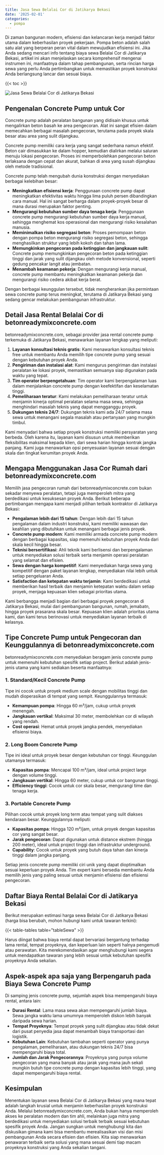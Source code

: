 ```yaml
---
title: Jasa Sewa Belalai Cor di Jatikarya Bekasi
date: '2025-02-01'
categories:
  - pompa
---
```


Di zaman bangunan modern, efisiensi dan kelancaran kerja menjadi faktor utama dalam keberhasilan proyek pekerjaan. Pompa beton adalah salah satu alat yang berperan peran vital dalam mewujudkan efisiensi ini. Jika Anda sedang mencari info tentang biaya sewa Belalai Cor di Jatikarya Bekasi, artikel ini akan menjelaskan secara komprehensif mengenai instrumen ini, manfaatnya dalam tahap pembangunan, serta rincian harga sewa yang perlu Anda pertimbangkan untuk memastikan proyek konstruksi Anda berlangsung lancar dan sesuai biaya.

{{< toc >}}

![Jasa Sewa Belalai Cor di Jatikarya Bekasi](https://betoncor8.github.io/pump/concrete-pump%20(5).png)

## Pengenalan Concrete Pump untuk Cor

Concrete pump adalah peralatan bangunan yang didisain khusus untuk mengalirkan beton basah ke area pengecoran. Alat ini sangat efisien dalam memecahkan berbagai masalah pengecoran, terutama pada proyek skala besar atau area yang sulit dijangkau.

Concrete pump memiliki cara kerja yang sangat sederhana namun efektif. Beton cair dimasukkan ke dalam hopper, kemudian dialirkan melalui saluran menuju lokasi pengecoran. Proses ini memperbolehkan pengecoran beton terlaksana dengan cepat dan akurat, bahkan di area yang susah dijangkau oleh metode tradisional.

Concrete pump telah mengubah dunia konstruksi dengan menyediakan berbagai kelebihan besar:

- **Meningkatkan efisiensi kerja**: Penggunaan concrete pump dapat meningkatkan efektivitas waktu hingga lima puluh persen dibandingkan cara manual. Hal ini sangat berharga dalam proyek-proyek besar di mana durasi merupakan faktor penting.
- **Mengurangi kebutuhan sumber daya tenaga kerja**: Penggunaan concrete pump mengurangi kebutuhan sumber daya kerja manual, sehingga menghemat kos operasional dan mengurangi risiko kesalahan manusia.
- **Meminimalkan risiko segregasi beton**: Proses pemompaan beton dengan pompa beton mengurangi risiko segregasi beton, sehingga menghasilkan struktur yang lebih kokoh dan tahan lama.
- **Memungkinkan pengecoran pada ketinggian dan jangkauan sulit**: Concrete pump memungkinkan pengecoran beton pada ketinggian tinggi dan jarak yang sulit dijangkau oleh metode konvensional, seperti gedung pencakar langit atau jembatan.
- **Menambah keamanan pekerja**: Dengan mengurangi kerja manual, concrete pump membantu meningkatkan keamanan pekerja dan mengurangi risiko cedera akibat kerja berat.

Dengan berbagai keunggulan tersebut, tidak mengherankan jika permintaan sewa concrete pump terus meningkat, terutama di Jatikarya Bekasi yang sedang gencar melakukan pembangunan infrastruktur.

## Detail Jasa Rental Belalai Cor di betonreadymixconcrete.com

betonreadymixconcrete.com, sebagai provider jasa rental concrete pump terkemuka di Jatikarya Bekasi, menawarkan layanan lengkap yang meliputi:

1. **Layanan konsultasi teknis gratis**: Kami menawarkan konsultasi teknis free untuk membantu Anda memilih tipe concrete pump yang sesuai dengan kebutuhan proyek Anda.
2. **Pengiriman dan instalasi alat**: Kami mengurus pengiriman dan instalasi peralatan ke lokasi proyek, memastikan semuanya siap digunakan pada waktu yang tepat.
3. **Tim operator berpengetahuan**: Tim operator kami berpengalaman luas dalam menjalankan concrete pump dengan keefektifan dan keselamatan tinggi.
4. **Pemeliharaan teratur**: Kami melakukan pemeliharaan teratur untuk menjamin kinerja optimal peralatan selama masa sewa, sehingga menghindari masalah teknis yang dapat mengganggu proyek.
5. **Dukungan teknis 24/7**: Dukungan teknis kami ada 24/7 selama masa sewa untuk menangani segala masalah atau pertanyaan yang mungkin timbul.

Kami menyadari bahwa setiap proyek konstruksi memiliki persyaratan yang berbeda. Oleh karena itu, layanan kami disusun untuk memberikan fleksibilitas maksimal kepada klien, dari sewa harian hingga kontrak jangka panjang. Kami juga menawarkan opsi penyesuaian layanan sesuai dengan skala dan tingkat kerumitan proyek Anda.

## Mengapa Menggunakan Jasa Cor Rumah dari betonreadymixconcrete.com

Memilih jasa pengecoran rumah dari betonreadymixconcrete.com bukan sekadar menyewa peralatan, tetapi juga memperoleh mitra yang berdedikasi untuk kesuksesan proyek Anda. Berikut beberapa pertimbangan mengapa kami menjadi pilihan terbaik kontraktor di Jatikarya Bekasi:

- **Pengalaman lebih dari 15 tahun**: Dengan lebih dari 15 tahun pengalaman dalam industri konstruksi, kami memiliki wawasan dan keahlian yang dibutuhkan untuk menangani berbagai jenis proyek.
- **Concrete pump modern**: Kami memiliki armada concrete pump modern dengan berbagai kapasitas, siap memenuhi kebutuhan proyek Anda dari skala kecil hingga besar.
- **Teknisi bersertifikasi**: Ahli teknik kami berlisensi dan berpengalaman untuk menyediakan solusi terbaik serta menjamin operasi peralatan yang selamat dan efisien.
- **Sewa dengan harga kompetitif**: Kami menyediakan harga sewa yang kompetitif dengan paket layanan lengkap, menyediakan nilai lebih untuk setiap pengeluaran Anda.
- **Satisfaction dan ketepatan waktu terjamin**: Kami berdedikasi untuk memberikan hasil terbaik dan menjamin ketepatan waktu dalam setiap proyek, menjaga kepuasan klien sebagai prioritas utama.

Kami berbangga menjadi bagian dari berbagai proyek pengecoran di Jatikarya Bekasi, mulai dari pembangunan bangunan, rumah, jemabatn, hingga proyek prasarana skala besar. Kepuasan klien adalah prioritas utama kami, dan kami terus berinovasi untuk menyediakan layanan terbaik di kelasnya.

## Tipe Concrete Pump untuk Pengecoran dan Keunggulannya di betonreadymixconcrete.com

betonreadymixconcrete.com menyediakan beragam jenis concrete pump untuk memenuhi kebutuhan spesifik setiap project. Berikut adalah jenis-jenis utama yang kami sediakan beserta manfaatnya:

### 1\. Standard/Kecil Concrete Pump

Tipe ini cocok untuk proyek medium scale dengan mobilitas tinggi dan mudah dioperasikan di tempat yang sempit. Keunggulannya termasuk:

- **Kemampuan pompa**: Hingga 60 m³/jam, cukup untuk proyek menengah.
- **Jangkauan vertikal**: Maksimal 30 meter, membolehkan cor di wilayah yang rendah.
- **Cost operasi**: Hemat untuk proyek jangka pendek, menyediakan efisiensi biaya.

### 2\. Long Boom Concrete Pump

Tipe ini ideal untuk proyek besar dengan kebutuhan cor tinggi. Keunggulan utamanya termasuk:

- **Kapasitas pompa**: Mencapai 100 m³/jam, ideal untuk project large dengan volume tinggi.
- **Jangkauan vertikal**: Hingga 60 meter, cukup untuk cor bangunan tinggi.
- **Efficiency tinggi**: Cocok untuk cor skala besar, mengurangi time dan tenaga kerja.

### 3\. Portable Concrete Pump

Pilihan cocok untuk proyek long term atau tempat yang sulit diakses kendaraan besar. Keunggulannya meliputi:

- **Kapasitas pompa**: Hingga 120 m³/jam, untuk proyek dengan kapasitas cor yang sangat besar.
- **Jarak pengecoran**: Dapat digunakan untuk distance ekstrem (hingga 200 meter), ideal untuk project tinggi dan infrastruktur underground.
- **Capability**: Cocok untuk proyek yang butuh daya tahan dan kinerja tinggi dalam jangka panjang.

Setiap jenis concrete pump memiliki ciri unik yang dapat dioptimalkan sesuai keperluan proyek Anda. Tim expert kami bersedia membantu Anda memilih jenis yang paling sesuai untuk menjamin efisiensi dan efisiensi pengecoran.

## Daftar Biaya Rental Belalai Cor di Jatikarya Bekasi

Berikut merupakan estimasi harga sewa Belalai Cor di Jatikarya Bekasi (harga bisa berubah, mohon hubungi kami untuk tawaran terkini):

{{< table-tables table="tableSewa" >}}

Harus diingat bahwa biaya rental dapat bervariasi bergantung terhadap lama rental, tempat proyeknya, dan keperluan lain seperti halnya pengemudi atau perawatan. Kita merekomendasikan agar menghubungi kami segera untuk mendapatkan tawaran yang lebih sesuai untuk kebutuhan spesifik proyeknya Anda sekalian.

## Aspek-aspek apa saja yang Berpengaruh pada Biaya Sewa Concrete Pump

Di samping jenis concrete pump, sejumlah aspek bisa mempengaruhi biaya rental, antara lain:

- **Durasi Rental**: Lama masa sewa akan mempengaruhi jumlah biaya. Sewa jangka waktu lama umumnya memperoleh diskon lebih banyak daripada sewa harian.
- **Tempat Proyeknya**: Tempat proyek yang sulit dijangkau atau tidak dekat dari pusat penyedia jasa dapat menambah biaya transportasi dan logistik.
- **Kebutuhan Lain**: Kebutuhan tambahan seperti operator yang punya pengalaman, pemeliharaan, atau dukungan teknis 24/7 bisa mempengaruhi biaya total.
- **Jumlah dan Jarak Pengecorannya**: Proyeknya yang punya volume pengecoran yang mana banyak atau jarak yang mana jauh sekali mungkin butuh tipe concrete pump dengan kapasitas lebih tinggi, yang dapat mempengaruhi biaya rental.

## Kesimpulan

Menentukan layanan sewa Belalai Cor di Jatikarya Bekasi yang mana tepat adalah langkah krusial untuk menjamin keberhasilan proyek konstruksi Anda. Melalui betonreadymixconcrete.com, Anda bukan hanya memperoleh akses ke peralatan modern dan tim ahli, melainkan juga mitra yang berdedikasi untuk menyediakan solusi terbaik terbaik sesuai kebutuhan spesifik proyek Anda. Jangan sungkan untuk menghubungi kita dan diskusikan gimana kami bisa membantu merealisasikan visi dan misi pembangunan Anda secara efisien dan efisien. Kita siap menawarkan penawaran terbaik serta solusi yang mana sesuai demi tiap macam proyeknya konstruksi yang Anda sekalian tangani.
